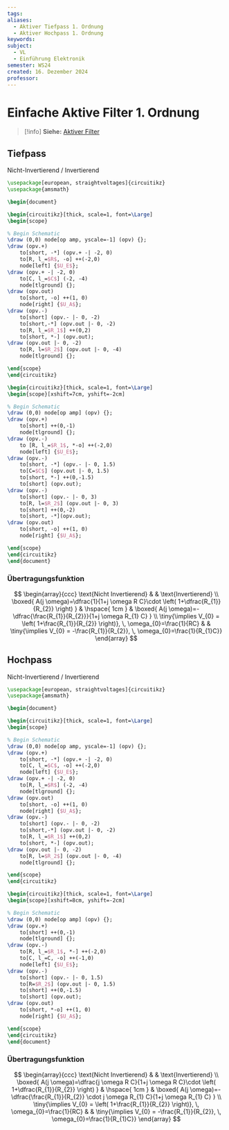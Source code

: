 ```yaml
---
tags: 
aliases:
  - Aktiver Tiefpass 1. Ordnung
  - Aktiver Hochpass 1. Ordnung
keywords: 
subject:
  - VL
  - Einführung Elektronik
semester: WS24
created: 16. Dezember 2024
professor:
---
```

 

# Einfache Aktive Filter 1. Ordnung

> [!info] **Siehe:** [Aktiver Filter](Aktiver%20Filter.md)

## Tiefpass

 Nicht-Invertierend / Invertierend


```tikz
\usepackage[european, straightvoltages]{circuitikz}
\usepackage{amsmath}

\begin{document}

\begin{circuitikz}[thick, scale=1, font=\Large]
\begin{scope}

% Begin Schematic
\draw (0,0) node[op amp, yscale=-1] (opv) {};
\draw (opv.+)
    to[short, -*] (opv.+ -| -2, 0)
    to[R, l_=$R$, -o] ++(-2,0)
    node[left] {$U_E$};
\draw (opv.+ -| -2, 0)
    to[C, l_=$C$] (-2, -4)
    node[tlground] {};
\draw (opv.out)
    to[short, -o] ++(1, 0)
    node[right] {$U_A$};
\draw (opv.-)
    to[short] (opv.- |- 0, -2)
    to[short,-*] (opv.out |- 0, -2)
    to[R, l_=$R_1$] ++(0,2)
    to[short, *-] (opv.out);
\draw (opv.out |- 0, -2)
    to[R, l=$R_2$] (opv.out |- 0, -4)
    node[tlground] {};

\end{scope}
\end{circuitikz}

\begin{circuitikz}[thick, scale=1, font=\Large]
\begin{scope}[xshift=7cm, yshift=-2cm]

% Begin Schematic
\draw (0,0) node[op amp] (opv) {};
\draw (opv.+)
    to[short] ++(0,-1)
    node[tlground] {};
\draw (opv.-)
    to [R, l_=$R_1$, *-o] ++(-2,0)
    node[left] {$U_E$};
\draw (opv.-)
    to[short, -*] (opv.- |- 0, 1.5)
    to[C=$C$] (opv.out |- 0, 1.5)
    to[short, *-] ++(0,-1.5)
    to[short] (opv.out);
\draw (opv.-)
    to[short] (opv.- |- 0, 3)
    to[R, l=$R_2$] (opv.out |- 0, 3)
    to[short] ++(0,-2)
    to[short, -*](opv.out);
\draw (opv.out)
    to[short, -o] ++(1, 0)
    node[right] {$U_A$};

\end{scope}
\end{circuitikz}
\end{document}
```

### Übertragungsfunktion

$$
\begin{array}{ccc}
\text{Nicht Invertierend} &  & \text{Invertierend} \\
\boxed{ A(j \omega)=\dfrac{1}{1+j \omega R C}\cdot \left( 1+\dfrac{R_{1}}{R_{2}} \right) } & \hspace{ 1cm } &  \boxed{ A(j \omega)=-\dfrac{\frac{R_{1}}{R_{2}}}{1+j \omega R_{1} C} }  \\
\tiny{\implies V_{0} = \left( 1+\frac{R_{1}}{R_{2}} \right)}, \, \omega_{0}=\frac{1}{RC} &  & \tiny{\implies V_{0} = -\frac{R_{1}}{R_{2}}, \, \omega_{0}=\frac{1}{R_{1}C}} 
\end{array}
$$

## Hochpass

Nicht-Invertierend / Invertierend

```tikz
\usepackage[european, straightvoltages]{circuitikz}
\usepackage{amsmath}

\begin{document}

\begin{circuitikz}[thick, scale=1, font=\Large]
\begin{scope}

% Begin Schematic
\draw (0,0) node[op amp, yscale=-1] (opv) {};
\draw (opv.+)
    to[short, -*] (opv.+ -| -2, 0)
    to[C, l_=$C$, -o] ++(-2,0)
    node[left] {$U_E$};
\draw (opv.+ -| -2, 0)
    to[R, l_=$R$] (-2, -4)
    node[tlground] {};
\draw (opv.out)
    to[short, -o] ++(1, 0)
    node[right] {$U_A$};
\draw (opv.-)
    to[short] (opv.- |- 0, -2)
    to[short,-*] (opv.out |- 0, -2)
    to[R, l_=$R_1$] ++(0,2)
    to[short, *-] (opv.out);
\draw (opv.out |- 0, -2)
    to[R, l=$R_2$] (opv.out |- 0, -4)
    node[tlground] {};

\end{scope}
\end{circuitikz}

\begin{circuitikz}[thick, scale=1, font=\Large]
\begin{scope}[xshift=8cm, yshift=-2cm]

% Begin Schematic
\draw (0,0) node[op amp] (opv) {};
\draw (opv.+)
    to[short] ++(0,-1)
    node[tlground] {};
\draw (opv.-)
    to[R, l_=$R_1$, *-] ++(-2,0)
    to[C, l_=C, -o] ++(-1,0)
    node[left] {$U_E$};
\draw (opv.-)
    to[short] (opv.- |- 0, 1.5)
    to[R=$R_2$] (opv.out |- 0, 1.5)
    to[short] ++(0,-1.5)
    to[short] (opv.out);
\draw (opv.out)
    to[short, *-o] ++(1, 0)
    node[right] {$U_A$};

\end{scope}
\end{circuitikz}
\end{document}
```

### Übertragungsfunktion

$$
\begin{array}{ccc}
\text{Nicht Invertierend} &  & \text{Invertierend} \\
\boxed{ A(j \omega)=\dfrac{j \omega R C}{1+j \omega R C}\cdot \left( 1+\dfrac{R_{1}}{R_{2}} \right) } & \hspace{ 1cm } &  \boxed{ A(j \omega)=-\dfrac{\frac{R_{1}}{R_{2}} \cdot j \omega R_{1} C}{1+j \omega R_{1} C} }  \\
\tiny{\implies V_{0} = \left( 1+\frac{R_{1}}{R_{2}} \right)}, \, \omega_{0}=\frac{1}{RC} &  & \tiny{\implies V_{0} = -\frac{R_{1}}{R_{2}}, \, \omega_{0}=\frac{1}{R_{1}C}} 
\end{array}
$$